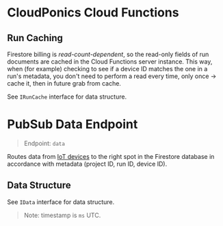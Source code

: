 # CloudPonics Cloud Functions

## Run Caching

Firestore billing is *read-count-dependent*, so the read-only fields of run documents are cached in the Cloud Functions server instance. This way, when (for example) checking to see if a device ID matches the one in a run's metadata, you don't need to perform a read every time, only once -> cache it, then in future grab from cache.

See `IRunCache` interface for data structure.

# PubSub Data Endpoint

> Endpoint: `data`

Routes data from [IoT devices](https://github.com/OpenFormTech/PeaPod) to the right spot in the Firestore database in accordance with metadata (project ID, run ID, device ID).

## Data Structure

See `IData` interface for data structure.

> Note: timestamp is `ms` UTC.
